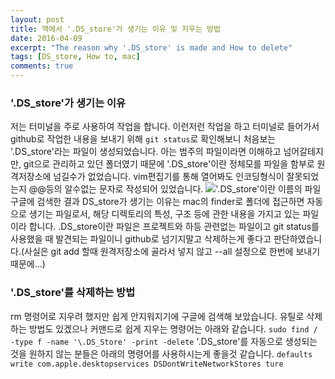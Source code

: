 ```yaml
---
layout: post
title: 맥에서 '.DS_store'가 생기는 이유 및 지우는 방법
date: 2016-04-09
excerpt: "The reason why '.DS_store' is made and How to delete"
tags: [DS_store, How to, mac]
comments: true
---
```


### '.DS_store'가 생기는 이유
 저는 터미널을 주로 사용하여 작업을 합니다. 이런저런 작업을 하고 터미널로 들어가서 github로 작업한 내용을 보내기 위해 `git status`로 확인해보니 처음보는 '.DS_store'라는 파일이 생성되었습니다. 아는 범주의 파일이라면 이해하고 넘어갈테지만, git으로 관리하고 있던 폴더였기 때문에 '.DS_store'이란 정체모를 파일을 함부로 원격저장소에 넘길수가 없었습니다. vim편집기를 통해 열어봐도 인코딩형식이 잘못되었는지 @@등의 알수없는 문자로 작성되어 있었습니다.
 !['.DS_store'이란 이름의 파일]({{site.url}}/assets/DS_storeCapture)
 구글에 검색한 결과 DS_store가 생기는 이유는 mac의 finder로 폴더에 접근하면 자동으로 생기는 파일로서, 해당 디렉토리의 특성, 구조 등에 관한 내용을 가지고 있는 파일이라 합니다.
 .DS_store이란 파일은 프로젝트와 하등 관련없는 파일이고 git status를 사용했을 때 발견되는 파일이니 github로 넘기지말고 삭제하는게 좋다고 판단하였습니다.(사실은 git add 할때 원격저장소에 골라서 넣지 않고 --all 설정으로 한번에 보내기 때문에...)
 
 ### '.DS_store'를 삭제하는 방법
 rm 명령어로 지우려 했지만 쉽게 안지워지기에 구글에 검색해 보았습니다. 유틸로 삭제하는 방법도 있겠으나 커맨드로 쉽게 지우는 명령어는 아래와 같습니다.
 `sudo find / -type f -name '\.DS_Store' -print -delete`
 '.DS_store'를 자동으로 생성되는 것을 원하지 않는 분들은 아래의 명령어를 사용하시는게 좋을것 같습니다.
 `defaults write com.apple.desktopservices DSDontWriteNetworkStores ture`
